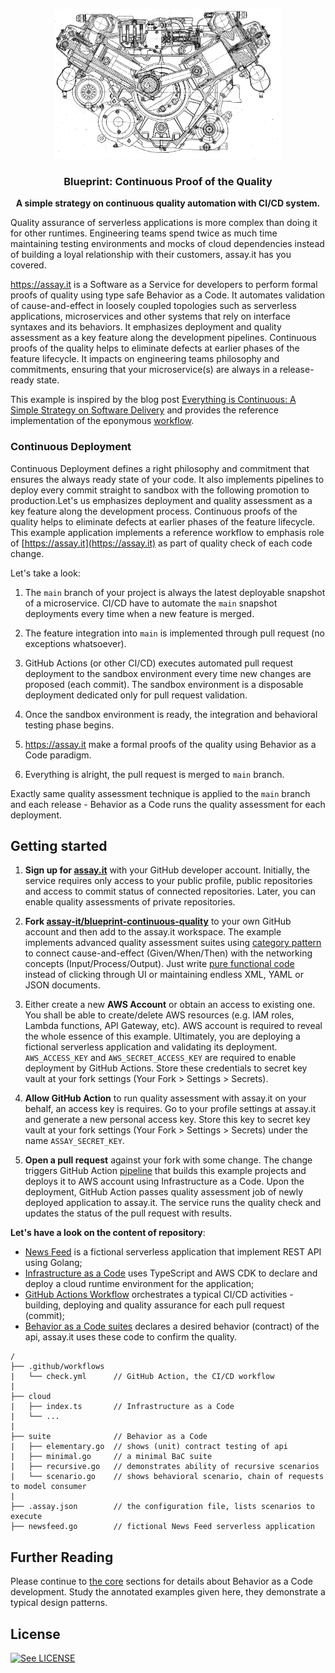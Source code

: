 <p align="center">
  <img src="./blueprint.gif" height="240" />
  <h3 align="center">Blueprint: Continuous Proof of the Quality</h3>
  <p align="center"><strong>A simple strategy on continuous quality automation with CI/CD system.</strong></p>

  <p align="center">
  </p>
</p>

Quality assurance of serverless applications is more complex than doing it for other runtimes. Engineering teams spend twice as much time maintaining testing environments and mocks of cloud dependencies instead of building a loyal relationship with their customers, assay.it has you covered.

https://assay.it is a Software as a Service for developers to perform formal proofs of quality using type safe Behavior as a Code. It automates validation of cause-and-effect in loosely coupled topologies such as serverless applications, microservices and other systems that rely on interface syntaxes and its behaviors. It emphasizes deployment and quality assessment as a key feature along the development pipelines. Continuous proofs of the quality helps to eliminate defects at earlier phases of the feature lifecycle. It impacts on engineering teams philosophy and commitments, ensuring that your microservice(s) are always in a release-ready state.

This example is inspired by the blog post [Everything is Continuous: A Simple Strategy on Software Delivery](https://assay.it/case%20study/continuous%20deployment/2020/07/01/everything-is-continuos) and provides the reference implementation of the eponymous [workflow](https://assay.it/doc/case-study/everything-is-continuous).


### Continuous Deployment

Continuous Deployment defines a right philosophy and commitment that ensures the always ready state of your code. It also implements pipelines to deploy every commit straight to sandbox with the following promotion to production.Let's us emphasizes deployment and quality assessment as a key feature along the development process. Continuous proofs of the quality helps to eliminate defects at earlier phases of the feature lifecycle. This example application implements a reference workflow to emphasis role of [https://assay.it](https://assay.it) as part of quality check of each code change.

Let's take a look:
 
1. The `main` branch of your project is always the latest deployable snapshot of a microservice. CI/CD have to automate the `main` snapshot deployments every time when a new feature is merged. 

2. The feature integration into `main` is implemented through pull request (no exceptions whatsoever).

3. GitHub Actions (or other CI/CD) executes automated pull request deployment to the sandbox environment every time new changes are proposed (each commit). The sandbox environment is a disposable deployment dedicated only for pull request validation.

4. Once the sandbox environment is ready, the integration and behavioral testing phase begins.

5. https://assay.it make a formal proofs of the quality using Behavior as a Code paradigm.

6. Everything is alright, the pull request is merged to `main` branch. 

Exactly same quality assessment technique is applied to the `main` branch and each release - Behavior as a Code runs the quality assessment for each deployment.


## Getting started

1. **Sign up for [assay.it](https://assay.it)** with your GitHub developer account. Initially, the service requires only access to your public profile, public repositories and access to commit status of connected repositories. Later, you can enable quality assessments of private repositories.

2. **Fork [assay-it/blueprint-continuous-quality](https://github.com/assay-it/blueprint-continuous-quality)** to your own GitHub account and then add to the assay.it workspace. The example implements advanced quality assessment suites using [category pattern](https://assay.it/doc/core/category) to connect cause-and-effect (Given/When/Then) with the networking concepts (Input/Process/Output). Just write [pure functional code](https://assay.it/doc/core) instead of clicking through UI or maintaining endless XML, YAML or JSON documents.

3. Either create a new **AWS Account** or obtain an access to existing one. You shall be able to create/delete AWS resources (e.g. IAM roles, Lambda functions, API Gateway, etc). AWS account is required to reveal the whole essence of this example. Ultimately, you are deploying a fictional serverless application and validating its deployment. `AWS_ACCESS_KEY` and `AWS_SECRET_ACCESS_KEY` are required to enable deployment by GitHub Actions. Store these credentials to secret key vault at your fork settings (Your Fork > Settings > Secrets).

4. **Allow GitHub Action** to run quality assessment with assay.it on your behalf, an access key is requires. Go to your profile settings at assay.it and generate a new personal access key. Store this key to secret key vault at your fork settings (Your Fork > Settings > Secrets) under the name `ASSAY_SECRET_KEY`.

5. **Open a pull request** against your fork with some change. The change triggers GitHub Action [pipeline](.github/workflow/check.yml) that builds this example projects and deploys it to AWS account using Infrastructure as a Code. Upon the deployment, GitHub Action passes quality assessment job of newly deployed application to assay.it. The service runs the quality check and updates the status of the pull request with results.


**Let's have a look on the content of repository**:
* [News Feed](newsfeed.go) is a fictional serverless application that implement REST API using Golang;
* [Infrastructure as a Code](cloud) uses TypeScript and AWS CDK to declare and deploy a cloud runtime environment for the application;
* [GitHub Actions Workflow](.github/workflows/check.yml) orchestrates a typical CI/CD activities - building, deploying and quality assurance for each pull request (commit);
* [Behavior as a Code suites](suite) declares a desired behavior (contract) of the api, assay.it uses these code to confirm the quality.

```
/
├── .github/workflows
|   └── check.yml      // GitHub Action, the CI/CD workflow
|
├── cloud
|   ├── index.ts       // Infrastructure as a Code
|   └── ...
|
├── suite              // Behavior as a Code
|   ├── elementary.go  // shows (unit) contract testing of api
|   ├── minimal.go     // a minimal BaC suite
|   ├── recursive.go   // demonstrates ability of recursive scenarios
|   └── scenario.go    // shows behavioral scenario, chain of requests to model consumer 
|
├── .assay.json        // the configuration file, lists scenarios to execute
├── newsfeed.go        // fictional News Feed serverless application
```

## Further Reading

Please continue to [the core](https://assay.it/doc/core) sections for details about Behavior as a Code development. Study the annotated examples given here, they demonstrate a typical design patterns.


## License

[![See LICENSE](https://img.shields.io/github/license/assay-it/example.assay.it.svg?style=for-the-badge)](LICENSE)

